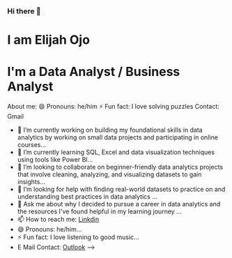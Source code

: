 ### Hi there 👋
# I am Elijah Ojo
# I'm a Data Analyst / Business Analyst
About me:
😄 Pronouns: he/him
⚡ Fun fact: I love solving puzzles
Contact: Gmail
- 🔭 I’m currently working on building my foundational skills in data analytics by working on small data projects and participating in online courses...
- 🌱 I’m currently learning SQL, Excel and data visualization techniques using tools like Power BI...
- 👯 I’m looking to collaborate on beginner-friendly data analytics projects that involve cleaning, analyzing, and visualizing datasets to gain insights...
- 🤔 I’m looking for help with finding real-world datasets to practice on and understanding best practices in data analytics ...
- 💬 Ask me about why I decided to pursue a career in data analytics and the resources I've found helpful in my learning journey ...
- 📫 How to reach me: [Linkdin](https://www.linkedin.com/in/elijah-ojo-8b29351a3)
- 😄 Pronouns: he/him...
- ⚡ Fun fact: I love listening to good music...
- E Mail Contact: [Outlook](elijahojo87@outlook.com) 
-->
